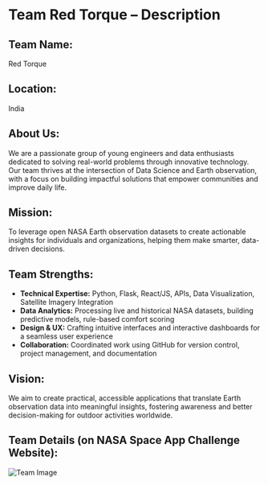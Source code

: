 # Team Red Torque – Description

## Team Name:

Red Torque

## Location:

India

## About Us:

We are a passionate group of young engineers and data enthusiasts dedicated to solving real-world problems through innovative technology. Our team thrives at the intersection of Data Science and Earth observation, with a focus on building impactful solutions that empower communities and improve daily life.

## Mission:

To leverage open NASA Earth observation datasets to create actionable insights for individuals and organizations, helping them make smarter, data-driven decisions.

## Team Strengths:

* **Technical Expertise:** Python, Flask, React/JS, APIs, Data Visualization, Satellite Imagery Integration
* **Data Analytics:** Processing live and historical NASA datasets, building predictive models, rule-based comfort scoring
* **Design & UX:** Crafting intuitive interfaces and interactive dashboards for a seamless user experience
* **Collaboration:** Coordinated work using GitHub for version control, project management, and documentation

## Vision:

We aim to create practical, accessible applications that translate Earth observation data into meaningful insights, fostering awareness and better decision-making for outdoor activities worldwide.

## Team Details (on NASA Space App Challenge Website):

![Team Image]([https://drive.google.com/uc?export=view&id=1XDMAzllKAjEDeBIduTT3AFQnjb66qA23](https://drive.google.com/uc?export=view&id=1XDMAzllKAjEDeBIduTT3AFQnjb66qA23))
